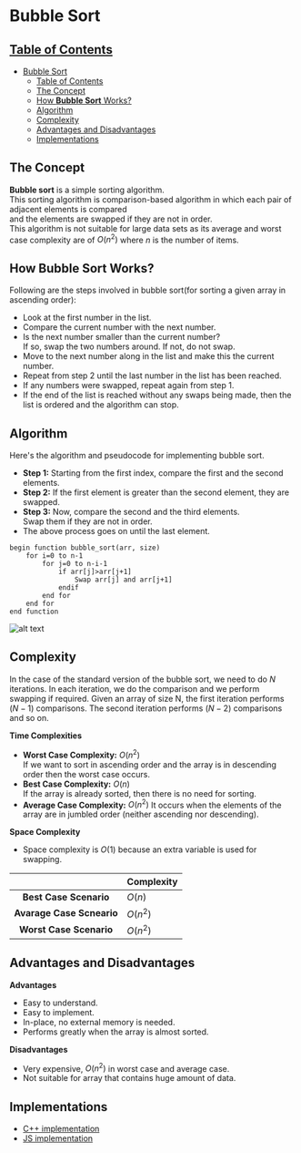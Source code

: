 # Bubble Sort

## [Table of Contents](#table-of-contents)

- [Bubble Sort](#bubble-sort)
  - [Table of Contents](#table-of-contents)
  - [The Concept](#the-concept)
  - [How **Bubble Sort** Works?](#how-bubble-sort-works)
  - [Algorithm](#algorithm)
  - [Complexity](#complexity)
  - [Advantages and Disadvantages](#advantages-and-disadvantages)
  - [Implementations](#implementations)

## The Concept

**Bubble sort** is a simple sorting algorithm.  
This sorting algorithm is comparison-based algorithm in which each pair of adjacent elements is compared  
and the elements are swapped if they are not in order.  
This algorithm is not suitable for large data sets as its average and worst case complexity are of $Ο(n^2)$ where $n$ is the number of items.

## How **Bubble Sort** Works?

Following are the steps involved in bubble sort(for sorting a given array in ascending order):

- Look at the first number in the list.
- Compare the current number with the next number.
- Is the next number smaller than the current number?  
  If so, swap the two numbers around. If not, do not swap.
- Move to the next number along in the list and make this the current number.
- Repeat from step 2 until the last number in the list has been reached.
- If any numbers were swapped, repeat again from step 1.
- If the end of the list is reached without any swaps being made, then the list is ordered and the algorithm can stop.

## Algorithm

Here's the algorithm and pseudocode for implementing bubble sort.

- **Step 1:** Starting from the first index, compare the first and the second elements.
- **Step 2:** If the first element is greater than the second element, they are swapped.
- **Step 3:** Now, compare the second and the third elements.  
  Swap them if they are not in order.
- The above process goes on until the last element.

```
begin function bubble_sort(arr, size)
	for i=0 to n-1
		for j=0 to n-i-1
			if arr[j]>arr[j+1]
				Swap arr[j] and arr[j+1]
            endif
        end for
    end for
end function
```

![alt text](https://he-s3.s3.amazonaws.com/media/uploads/2682167.png)

## Complexity

In the case of the standard version of the bubble sort, we need to do $N$ iterations. In each iteration, we do the comparison and we perform swapping if required. Given an array of size N, the first iteration performs $(N - 1$) comparisons. The second iteration performs $(N - 2)$ comparisons and so on.

**Time Complexities**

- **Worst Case Complexity:** $O(n^2)$  
  If we want to sort in ascending order and the array is in descending order then the worst case occurs.
- **Best Case Complexity:** $O(n)$  
  If the array is already sorted, then there is no need for sorting.
- **Average Case Complexity:** $O(n^2)$
  It occurs when the elements of the array are in jumbled order (neither ascending nor descending).

**Space Complexity**

- Space complexity is $O(1)$ because an extra variable is used for swapping.

|                           | **Complexity** |
| :-----------------------: | -------------- |
|  **Best Case Scenario**   | $O(n)$         |
| **Avarage Case Scneario** | $O(n^2)$       |
|  **Worst Case Scenario**  | $O(n^2)$       |

## Advantages and Disadvantages

**Advantages**

- Easy to understand.
- Easy to implement.
- In-place, no external memory is needed.
- Performs greatly when the array is almost sorted.

**Disadvantages**

- Very expensive, $O(n^2)$ in worst case and average case.
- Not suitable for array that contains huge amount of data.

## Implementations

- [C++ implementation](implementation/sort.cpp)
- [JS implementation](implementation/sort.js)

